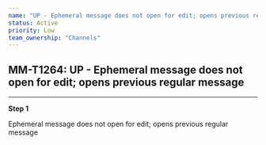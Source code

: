 ```yaml
---
name: "UP - Ephemeral message does not open for edit; opens previous regular message"
status: Active
priority: Low
team_ownership: "Channels"
---
```


## MM-T1264: UP - Ephemeral message does not open for edit; opens previous regular message

---

**Step 1**

Ephemeral message does not open for edit; opens previous regular message
